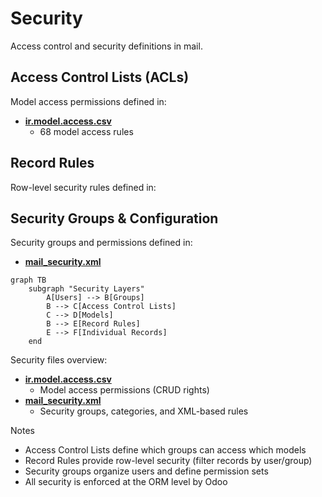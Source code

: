 # Security

Access control and security definitions in mail.

## Access Control Lists (ACLs)

Model access permissions defined in:
- **[ir.model.access.csv](../mail/security/ir.model.access.csv)**
  - 68 model access rules

## Record Rules

Row-level security rules defined in:

## Security Groups & Configuration

Security groups and permissions defined in:
- **[mail_security.xml](../mail/security/mail_security.xml)**

```mermaid
graph TB
    subgraph "Security Layers"
        A[Users] --> B[Groups]
        B --> C[Access Control Lists]
        C --> D[Models]
        B --> E[Record Rules]
        E --> F[Individual Records]
    end
```

Security files overview:
- **[ir.model.access.csv](../mail/security/ir.model.access.csv)**
  - Model access permissions (CRUD rights)
- **[mail_security.xml](../mail/security/mail_security.xml)**
  - Security groups, categories, and XML-based rules

Notes
- Access Control Lists define which groups can access which models
- Record Rules provide row-level security (filter records by user/group)
- Security groups organize users and define permission sets
- All security is enforced at the ORM level by Odoo
